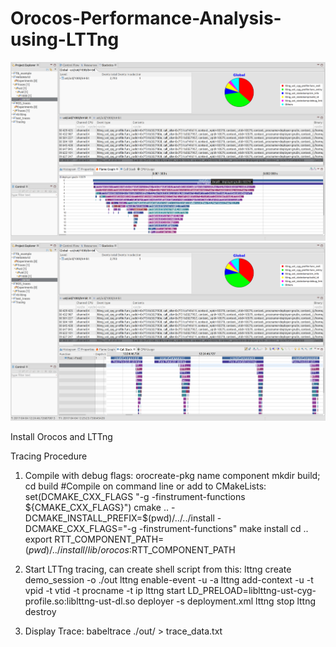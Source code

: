 # Orocos-Performance-Analysis-using-LTTng

![](images/flame_graph.png)
![](images/stack.png)

Install Orocos and LTTng

Tracing Procedure

1. Compile with debug flags:
orocreate-pkg name component
mkdir build; cd build
	#Compile on command line or add to CMakeLists: set(DCMAKE_CXX_FLAGS "-g -finstrument-functions ${CMAKE_CXX_FLAGS}")
cmake .. -DCMAKE_INSTALL_PREFIX=$(pwd)/../../install -DCMAKE_CXX_FLAGS="-g -finstrument-functions"
make install
cd ..
export RTT_COMPONENT_PATH=$(pwd)/../install/lib/orocos:$RTT_COMPONENT_PATH

2. Start LTTng tracing, can create shell script from this:
lttng create demo_session -o ./out
lttng enable-event -u -a
lttng add-context -u -t vpid -t vtid -t procname -t ip
lttng start
LD_PRELOAD=liblttng-ust-cyg-profile.so:liblttng-ust-dl.so deployer -s deployment.xml
lttng stop
lttng destroy

3. Display Trace:
babeltrace ./out/ > trace_data.txt